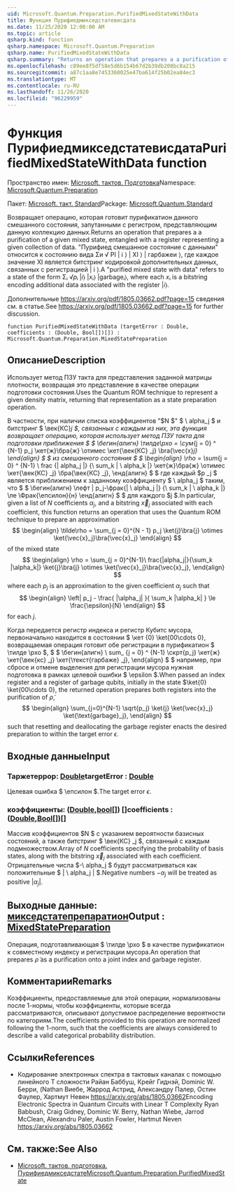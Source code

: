 ```yaml
---
uid: Microsoft.Quantum.Preparation.PurifiedMixedStateWithData
title: Функция Пурифиедмикседстатевисдата
ms.date: 11/25/2020 12:00:00 AM
ms.topic: article
qsharp.kind: function
qsharp.namespace: Microsoft.Quantum.Preparation
qsharp.name: PurifiedMixedStateWithData
qsharp.summary: "Returns an operation that prepares a a purification of a given mixed\rstate, entangled with a register representing a given collection of data.\rA \"purified mixed state with data\" refers to a state of the form Σᵢ √\U0001D45Dᵢ |\U0001D456⟩ |\U0001D465ᵢ⟩ |garbageᵢ⟩,\rwhere each \U0001D465ᵢ is a bitstring encoding additional data associated with the register |\U0001D456⟩.\r\rSee https://arxiv.org/pdf/1805.03662.pdf?page=15 for further discussion."
ms.openlocfilehash: c89ee8f5df58e5d6b154b67d2b39db208bc8a215
ms.sourcegitcommit: a87c1aa8e7453360025e47ba614f25b02ea84ec3
ms.translationtype: MT
ms.contentlocale: ru-RU
ms.lasthandoff: 11/26/2020
ms.locfileid: "96229959"
---
```

# <a name="purifiedmixedstatewithdata-function"></a><span data-ttu-id="28237-102">Функция Пурифиедмикседстатевисдата</span><span class="sxs-lookup"><span data-stu-id="28237-102">PurifiedMixedStateWithData function</span></span>

<span data-ttu-id="28237-103">Пространство имен: [Microsoft. тактов. Подготовка](xref:Microsoft.Quantum.Preparation)</span><span class="sxs-lookup"><span data-stu-id="28237-103">Namespace: [Microsoft.Quantum.Preparation](xref:Microsoft.Quantum.Preparation)</span></span>

<span data-ttu-id="28237-104">Пакет: [Microsoft. такт. Standard](https://nuget.org/packages/Microsoft.Quantum.Standard)</span><span class="sxs-lookup"><span data-stu-id="28237-104">Package: [Microsoft.Quantum.Standard](https://nuget.org/packages/Microsoft.Quantum.Standard)</span></span>


<span data-ttu-id="28237-105">Возвращает операцию, которая готовит пурификатион данного смешанного состояния, запутанными с регистром, представляющим данную коллекцию данных.</span><span class="sxs-lookup"><span data-stu-id="28237-105">Returns an operation that prepares a a purification of a given mixed state, entangled with a register representing a given collection of data.</span></span>
<span data-ttu-id="28237-106">"Пурифиед смешанное состояние с данными" относится к состоянию вида Σи √ PI | i ⟩ | XI ⟩ | гарбажеи ⟩, где каждое значение XI является битстринг кодировкой дополнительных данных, связанных с регистрацией | i ⟩.</span><span class="sxs-lookup"><span data-stu-id="28237-106">A "purified mixed state with data" refers to a state of the form Σᵢ √𝑝ᵢ |𝑖⟩ |𝑥ᵢ⟩ |garbageᵢ⟩, where each 𝑥ᵢ is a bitstring encoding additional data associated with the register |𝑖⟩.</span></span>

<span data-ttu-id="28237-107">Дополнительные https://arxiv.org/pdf/1805.03662.pdf?page=15 сведения см. в статье.</span><span class="sxs-lookup"><span data-stu-id="28237-107">See https://arxiv.org/pdf/1805.03662.pdf?page=15 for further discussion.</span></span>

```qsharp
function PurifiedMixedStateWithData (targetError : Double, coefficients : (Double, Bool[])[]) : Microsoft.Quantum.Preparation.MixedStatePreparation
```


## <a name="description"></a><span data-ttu-id="28237-108">Описание</span><span class="sxs-lookup"><span data-stu-id="28237-108">Description</span></span>

<span data-ttu-id="28237-109">Использует метод ПЗУ такта для представления заданной матрицы плотности, возвращая это представление в качестве операции подготовки состояния.</span><span class="sxs-lookup"><span data-stu-id="28237-109">Uses the Quantum ROM technique to represent a given density matrix, returning that representation as a state preparation operation.</span></span>

<span data-ttu-id="28237-110">В частности, при наличии списка коэффициентов "$N $" $ \ alpha_j $ и битстринг $ \век{КС}_j $, связанных с каждым из них, эта функция возвращает операцию, которая использует метод ПЗУ такта для подготовки приближения $ $ \бегин{алигн} \тилде\рхо = \сум_{j = 0} ^ {N-1} p_j \кет{ж}\бра{ж} \отимес \кет{\век{КС} _j} \bra{\vec{x}_j} \end{align} $ $ из смешанного состояния $ $ \begin{align} \rho = \sum_{j = 0} ^ {N-1} \ frac {| alpha_j |} {\ sum_k | \ alpha_k |} \кет{ж}\бра{ж} \отимес \кет{\век{КС} _j} \бра{\век{КС} _j}, \енд{алигн} $ $ где каждый $p _j $ является приближением к заданному коэффициенту $ \ alpha_j $ таким, что $ $ \бегин{алигн} \лефт | p_j-\фрак{| \ alpha_j |} {\ sum_k | \ alpha_k |} \ле \Фрак{\епсилон}{н} \енд{алигн} $ $ для каждого $j $.</span><span class="sxs-lookup"><span data-stu-id="28237-110">In particular, given a list of $N$ coefficients $\alpha_j$, and a bitstring $\vec{x}_j$ associated with each coefficient, this function returns an operation that uses the Quantum ROM technique to prepare an approximation $$ \begin{align} \tilde\rho = \sum_{j = 0}^{N - 1} p_j \ket{j}\bra{j} \otimes \ket{\vec{x}_j}\bra{\vec{x}_j} \end{align} $$ of the mixed state $$ \begin{align} \rho = \sum_{j = 0}^{N-1}\ frac{|alpha_j|}{\sum_k |\alpha_k|} \ket{j}\bra{j} \otimes \ket{\vec{x}_j}\bra{\vec{x}_j}, \end{align} $$ where each $p_j$ is an approximation to the given coefficient $\alpha_j$ such that $$ \begin{align} \left| p_j - \frac{ |\alpha_j| }{ \sum_k |\alpha_k| } \le \frac{\epsilon}{N} \end{align} $$ for each $j$.</span></span>

<span data-ttu-id="28237-111">Когда передается регистр индекса и регистр Кубитс мусора, первоначально находится в состоянии $ \кет {0} \ket{00\cdots 0}, возвращаемая операция готовит обе регистрации в пурификатион $ \тилде \рхо $, $ $ \бегин{алигн} \ sum_ {j = 0} ^ {N-1} \скрт{p_j} \кет{ж} \кет{\век{кс} _j} \кет{\текст{гарбаже} _j}, \end{align} $ $ например, при сбросе и отмене выделения для регистрации мусора нужная подготовка в рамках целевой ошибки $ \epsilon $.</span><span class="sxs-lookup"><span data-stu-id="28237-111">When passed an index register and a register of garbage qubits, initially in the state $\ket{0} \ket{00\cdots 0}, the returned operation prepares both registers into the purification of $\tilde \rho$, $$ \begin{align} \sum_{j=0}^{N-1} \sqrt{p_j} \ket{j} \ket{\vec{x}_j} \ket{\text{garbage}_j}, \end{align} $$ such that resetting and deallocating the garbage register enacts the desired preparation to within the target error $\epsilon$.</span></span>

## <a name="input"></a><span data-ttu-id="28237-112">Входные данные</span><span class="sxs-lookup"><span data-stu-id="28237-112">Input</span></span>

### <a name="targeterror--double"></a><span data-ttu-id="28237-113">Таржетеррор: [Double](xref:microsoft.quantum.lang-ref.double)</span><span class="sxs-lookup"><span data-stu-id="28237-113">targetError : [Double](xref:microsoft.quantum.lang-ref.double)</span></span>

<span data-ttu-id="28237-114">Целевая ошибка $ \епсилон $.</span><span class="sxs-lookup"><span data-stu-id="28237-114">The target error $\epsilon$.</span></span>


### <a name="coefficients--doublebool"></a><span data-ttu-id="28237-115">коэффициенты: ([Double](xref:microsoft.quantum.lang-ref.double),[bool](xref:microsoft.quantum.lang-ref.bool)[]) []</span><span class="sxs-lookup"><span data-stu-id="28237-115">coefficients : ([Double](xref:microsoft.quantum.lang-ref.double),[Bool](xref:microsoft.quantum.lang-ref.bool)[])[]</span></span>

<span data-ttu-id="28237-116">Массив коэффициентов $N $ с указанием вероятности базисных состояний, а также битстринг $ \век{КС} _j $, связанный с каждым подмножеством.</span><span class="sxs-lookup"><span data-stu-id="28237-116">Array of $N$ coefficients specifying the probability of basis states, along with the bitstring $\vec{x}_j$ associated with each coefficient.</span></span>
<span data-ttu-id="28237-117">Отрицательные числа $-\ alpha_j $ будут рассматриваться как положительные $ | \ alpha_j | $.</span><span class="sxs-lookup"><span data-stu-id="28237-117">Negative numbers $-\alpha_j$ will be treated as positive $|\alpha_j|$.</span></span>



## <a name="output--mixedstatepreparation"></a><span data-ttu-id="28237-118">Выходные данные: [микседстатепрепаратион](xref:Microsoft.Quantum.Preparation.MixedStatePreparation)</span><span class="sxs-lookup"><span data-stu-id="28237-118">Output : [MixedStatePreparation](xref:Microsoft.Quantum.Preparation.MixedStatePreparation)</span></span>

<span data-ttu-id="28237-119">Операция, подготавливающая $ \тилде \рхо $ в качестве пурификатион к совместному индексу и регистрации мусора.</span><span class="sxs-lookup"><span data-stu-id="28237-119">An operation that prepares $\tilde \rho$ as a purification onto a joint index and garbage register.</span></span>

## <a name="remarks"></a><span data-ttu-id="28237-120">Комментарии</span><span class="sxs-lookup"><span data-stu-id="28237-120">Remarks</span></span>

<span data-ttu-id="28237-121">Коэффициенты, предоставляемые для этой операции, нормализованы после 1-нормы, чтобы коэффициенты, которые всегда рассматриваются, описывают допустимое распределение вероятности по категориям.</span><span class="sxs-lookup"><span data-stu-id="28237-121">The coefficients provided to this operation are normalized following the 1-norm, such that the coefficients are always considered to describe a valid categorical probability distribution.</span></span>

## <a name="references"></a><span data-ttu-id="28237-122">Ссылки</span><span class="sxs-lookup"><span data-stu-id="28237-122">References</span></span>

- <span data-ttu-id="28237-123">Кодирование электронных спектра в тактовых каналах с помощью линейного T сложности Райан Баббуш, Крейг Гиднэй, Dominic W. Берри, (Nathan Виебе, Жаррод Астрид, Александру Палер, Остин Фаулер, Хартмут Невен https://arxiv.org/abs/1805.03662</span><span class="sxs-lookup"><span data-stu-id="28237-123">Encoding Electronic Spectra in Quantum Circuits with Linear T Complexity Ryan Babbush, Craig Gidney, Dominic W. Berry, Nathan Wiebe, Jarrod McClean, Alexandru Paler, Austin Fowler, Hartmut Neven https://arxiv.org/abs/1805.03662</span></span>

## <a name="see-also"></a><span data-ttu-id="28237-124">См. также:</span><span class="sxs-lookup"><span data-stu-id="28237-124">See Also</span></span>

- [<span data-ttu-id="28237-125">Microsoft. тактов. подготовка. Пурифиедмикседстате</span><span class="sxs-lookup"><span data-stu-id="28237-125">Microsoft.Quantum.Preparation.PurifiedMixedState</span></span>](xref:Microsoft.Quantum.Preparation.PurifiedMixedState)